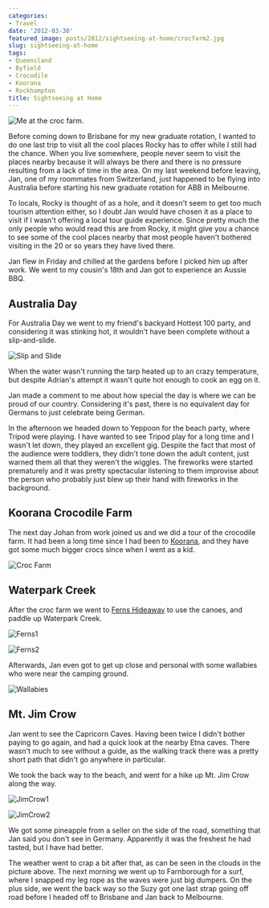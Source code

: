 ```yaml
---
categories:
- Travel
date: '2012-03-30'
featured_image: posts/2012/sightseeing-at-home/crocfarm2.jpg
slug: sightseeing-at-home
tags:
- Queensland
- Byfield
- Crocodile
- Koorana
- Rockhampton
title: Sightseeing at Home
---
```


![Me at the croc farm.](crocfarm2.jpg)

Before coming down to Brisbane for my new graduate rotation, I wanted to do one last trip to visit all the cool places Rocky has to offer while I still had the chance. When you live somewhere, people never seem to visit the places nearby because it will always be there and there is no pressure resulting from a lack of time in the area. On my last weekend before leaving, Jan, one of my roommates from Switzerland, just happened to be flying into Australia before starting his new graduate rotation for ABB in Melbourne.

To locals, Rocky is thought of as a hole, and it doesn't seem to get too much tourism attention either, so I doubt Jan would have chosen it as a place to visit if I wasn't offering a local tour guide experience. Since pretty much the only people who would read this are from Rocky, it might give you a chance to see some of the cool places nearby that most people haven't bothered visiting in the 20 or so years they have lived there.

Jan flew in Friday and chilled at the gardens before I picked him up after work. We went to my cousin's 18th and Jan got to experience an Aussie BBQ.

## Australia Day

For Australia Day we went to my friend's backyard Hottest 100 party, and considering it was stinking hot, it wouldn't have been complete without a slip-and-slide.

![Slip and Slide](ozday1.PNG "Australia Day Split-n-Slide")

When the water wasn't running the tarp heated up to an crazy temperature, but despite Adrian's attempt it wasn't quite hot enough to cook an egg on it.

Jan made a comment to me about how special the day is where we can be proud of our country. Considering it's past, there is no equivalent day for Germans to just celebrate being German.

In the afternoon we headed down to Yeppoon for the beach party, where Tripod were playing. I have wanted to see Tripod play for a long time and I wasn't let down, they played an excellent gig. Despite the fact that most of the audience were toddlers, they didn't tone down the adult content, just warned them all that they weren't the wiggles. The fireworks were started prematurely and it was pretty spectacular listening to them improvise about the person who probably just blew up their hand with fireworks in the background.

## Koorana Crocodile Farm

The next day Johan from work joined us and we did a tour of the crocodile farm. It had been a long time since I had been to [Koorana](http://www.koorana.com.au/), and they have got some much bigger crocs since when I went as a kid.

![Croc Farm](crocfarm1.jpg "Koorana Croc Farm")

## Waterpark Creek

After the croc farm we went to [Ferns Hideaway](http://www.fernshideaway.com.au/) to use the canoes, and paddle up Waterpark Creek.

![Ferns1](ferns1.jpg)

![Ferns2](ferns2.jpg)

Afterwards, Jan even got to get up close and personal with some wallabies who were near the camping ground.

![Wallabies](ferns3.jpg)

## Mt. Jim Crow

Jan went to see the Capricorn Caves. Having been twice I didn't bother paying to go again, and had a quick look at the nearby Etna caves. There wasn't much to see without a guide, as the walking track there was a pretty short path that didn't go anywhere in particular.

We took the back way to the beach, and went for a hike up Mt. Jim Crow along the way.

![JimCrow1](jimcrow1.jpg)

![JimCrow2](jimcrow2.jpg)

We got some pineapple from a seller on the side of the road, something that Jan said you don't see in Germany. Apparently it was the freshest he had tasted, but I have had better.

The weather went to crap a bit after that, as can be seen in the clouds in the picture above. The next morning we went up to Farnborough for a surf, where I snapped my leg rope as the waves were just big dumpers. On the plus side, we went the back way so the Suzy got one last strap going off road before I headed off to Brisbane and Jan back to Melbourne.